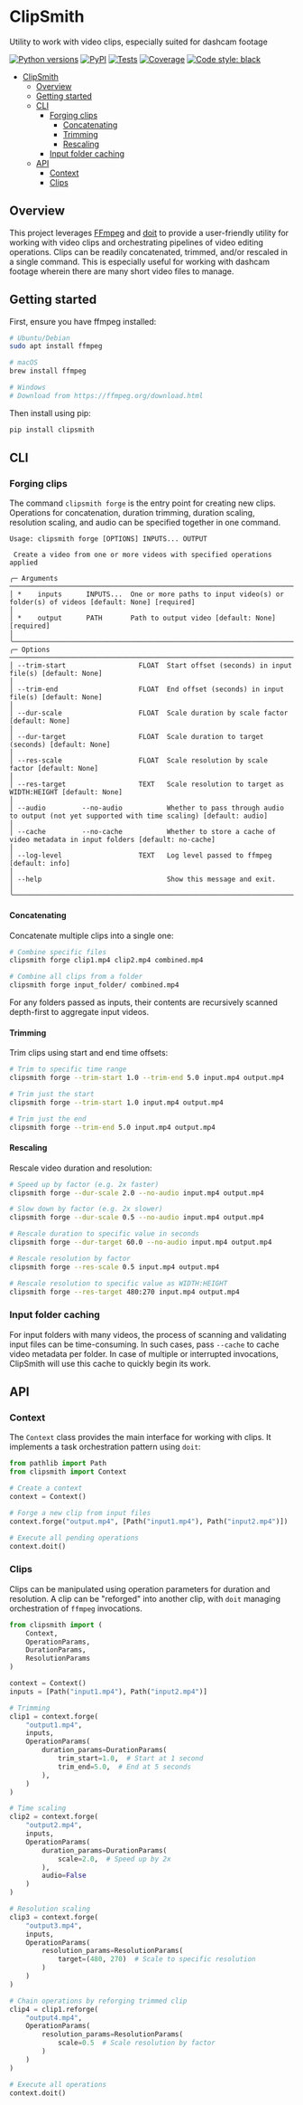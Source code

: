 <!-- TODO: logo using glyphsynth -->

# ClipSmith
Utility to work with video clips, especially suited for dashcam footage

[![Python versions](https://img.shields.io/pypi/pyversions/clipsmith.svg)](https://pypi.org/project/clipsmith)
[![PyPI](https://img.shields.io/pypi/v/clipsmith?color=%2334D058&label=pypi%20package)](https://pypi.org/project/clipsmith)
[![Tests](./badges/tests.svg?dummy=8484744)]()
[![Coverage](./badges/cov.svg?dummy=8484744)]()
[![Code style: black](https://img.shields.io/badge/code%20style-black-000000.svg)](https://github.com/psf/black)

- [ClipSmith](#clipsmith)
  - [Overview](#overview)
  - [Getting started](#getting-started)
  - [CLI](#cli)
    - [Forging clips](#forging-clips)
      - [Concatenating](#concatenating)
      - [Trimming](#trimming)
      - [Rescaling](#rescaling)
    - [Input folder caching](#input-folder-caching)
  - [API](#api)
    - [Context](#context)
    - [Clips](#clips)

## Overview

This project leverages [FFmpeg](https://ffmpeg.org/) and [doit](https://pydoit.org/) to provide a user-friendly utility for working with video clips and orchestrating pipelines of video editing operations. Clips can be readily concatenated, trimmed, and/or rescaled in a single command. This is especially useful for working with dashcam footage wherein there are many short video files to manage.

## Getting started

First, ensure you have ffmpeg installed:

```bash
# Ubuntu/Debian
sudo apt install ffmpeg

# macOS
brew install ffmpeg

# Windows
# Download from https://ffmpeg.org/download.html
```

Then install using pip:

```bash
pip install clipsmith
```

## CLI

### Forging clips

The command `clipsmith forge` is the entry point for creating new clips. Operations for concatenation, duration trimming, duration scaling, resolution scaling, and audio can be specified together in one command.

<!-- include doc/cli/forge.md -->
```
Usage: clipsmith forge [OPTIONS] INPUTS... OUTPUT                                                                                                            
                                                                                                                                                              
 Create a video from one or more videos with specified operations applied                                                                                     
                                                                                                                                                              
╭─ Arguments ────────────────────────────────────────────────────────────────────────────────────────────────────────────────────────────────────────────────╮
│ *    inputs      INPUTS...  One or more paths to input video(s) or folder(s) of videos [default: None] [required]                                          │
│ *    output      PATH       Path to output video [default: None] [required]                                                                                │
╰────────────────────────────────────────────────────────────────────────────────────────────────────────────────────────────────────────────────────────────╯
╭─ Options ──────────────────────────────────────────────────────────────────────────────────────────────────────────────────────────────────────────────────╮
│ --trim-start                  FLOAT  Start offset (seconds) in input file(s) [default: None]                                                               │
│ --trim-end                    FLOAT  End offset (seconds) in input file(s) [default: None]                                                                 │
│ --dur-scale                   FLOAT  Scale duration by scale factor [default: None]                                                                        │
│ --dur-target                  FLOAT  Scale duration to target (seconds) [default: None]                                                                    │
│ --res-scale                   FLOAT  Scale resolution by scale factor [default: None]                                                                      │
│ --res-target                  TEXT   Scale resolution to target as WIDTH:HEIGHT [default: None]                                                            │
│ --audio         --no-audio           Whether to pass through audio to output (not yet supported with time scaling) [default: audio]                        │
│ --cache         --no-cache           Whether to store a cache of video metadata in input folders [default: no-cache]                                       │
│ --log-level                   TEXT   Log level passed to ffmpeg [default: info]                                                                            │
│ --help                               Show this message and exit.                                                                                           │
╰────────────────────────────────────────────────────────────────────────────────────────────────────────────────────────────────────────────────────────────╯
```

<!-- include end -->

#### Concatenating

Concatenate multiple clips into a single one:

```bash
# Combine specific files
clipsmith forge clip1.mp4 clip2.mp4 combined.mp4

# Combine all clips from a folder
clipsmith forge input_folder/ combined.mp4
```

For any folders passed as inputs, their contents are recursively scanned depth-first to aggregate input videos.

#### Trimming

Trim clips using start and end time offsets:

```bash
# Trim to specific time range
clipsmith forge --trim-start 1.0 --trim-end 5.0 input.mp4 output.mp4

# Trim just the start
clipsmith forge --trim-start 1.0 input.mp4 output.mp4

# Trim just the end
clipsmith forge --trim-end 5.0 input.mp4 output.mp4
```

#### Rescaling

Rescale video duration and resolution:

```bash
# Speed up by factor (e.g. 2x faster)
clipsmith forge --dur-scale 2.0 --no-audio input.mp4 output.mp4

# Slow down by factor (e.g. 2x slower)
clipsmith forge --dur-scale 0.5 --no-audio input.mp4 output.mp4

# Rescale duration to specific value in seconds
clipsmith forge --dur-target 60.0 --no-audio input.mp4 output.mp4

# Rescale resolution by factor
clipsmith forge --res-scale 0.5 input.mp4 output.mp4

# Rescale resolution to specific value as WIDTH:HEIGHT
clipsmith forge --res-target 480:270 input.mp4 output.mp4
```

<!-- TODO:
### Clip playbooks
-->

### Input folder caching

For input folders with many videos, the process of scanning and validating input files can be time-consuming. In such cases, pass `--cache` to cache video metadata per folder. In case of multiple or interrupted invocations, ClipSmith will use this cache to quickly begin its work.

## API

### Context

The `Context` class provides the main interface for working with clips. It implements a task orchestration pattern using `doit`:

```python
from pathlib import Path
from clipsmith import Context

# Create a context
context = Context()

# Forge a new clip from input files
context.forge("output.mp4", [Path("input1.mp4"), Path("input2.mp4")])

# Execute all pending operations
context.doit()
```

### Clips

Clips can be manipulated using operation parameters for duration and resolution. A clip can be "reforged" into another clip, with `doit` managing orchestration of `ffmpeg` invocations.

```python
from clipsmith import (
    Context, 
    OperationParams,
    DurationParams,
    ResolutionParams
)

context = Context()
inputs = [Path("input1.mp4"), Path("input2.mp4")]

# Trimming
clip1 = context.forge(
    "output1.mp4",
    inputs,
    OperationParams(
        duration_params=DurationParams(
            trim_start=1.0,  # Start at 1 second
            trim_end=5.0,  # End at 5 seconds
        ),
    )
)

# Time scaling
clip2 = context.forge(
    "output2.mp4",
    inputs,
    OperationParams(
        duration_params=DurationParams(
            scale=2.0,  # Speed up by 2x
        ),
        audio=False
    )
)

# Resolution scaling
clip3 = context.forge(
    "output3.mp4", 
    inputs,
    OperationParams(
        resolution_params=ResolutionParams(
            target=(480, 270)  # Scale to specific resolution
        )
    )
)

# Chain operations by reforging trimmed clip
clip4 = clip1.reforge(
    "output4.mp4",
    OperationParams(
        resolution_params=ResolutionParams(
            scale=0.5  # Scale resolution by factor
        )
    )
)

# Execute all operations
context.doit()
```

